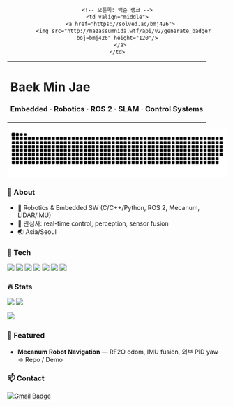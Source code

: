 <!-- Warm Toast Theme -->
<div align="center">

<table>
  <tr>
    <!-- 왼쪽: 이름/스택 -->
    <td valign="top">
      <h1>Baek Min Jae</h1>
      <h3>Embedded · Robotics · ROS 2 · SLAM · Control Systems</h3>
    </td>
    
    <!-- 오른쪽: 백준 랭크 -->
    <td valign="middle">
      <a href="https://solved.ac/bmj426">
        <img src="http://mazassumnida.wtf/api/v2/generate_badge?boj=bmj426" height="120"/>
      </a>
    </td>
  </tr>
</table>

</div>

![snake](https://raw.githubusercontent.com/bmj426/bmj426/output/snake.svg)

### 👋 About
- 🤖 Robotics & Embedded SW (C/C++/Python, ROS 2, Mecanum, LiDAR/IMU)
- 🎯 관심사: real-time control, perception, sensor fusion
- 🌏 Asia/Seoul

### 🧰 Tech
<img src="https://img.shields.io/badge/C-5A341E?logo=c&logoColor=FFF5E6&labelColor=7A4E2D"/> <img src="https://img.shields.io/badge/C++-5A341E?logo=cplusplus&logoColor=FFF5E6&labelColor=7A4E2D"/> <img src="https://img.shields.io/badge/Python-5A341E?logo=python&logoColor=FFF5E6&labelColor=7A4E2D"/> <img src="https://img.shields.io/badge/ROS%202-5A341E?logo=ros&logoColor=FFF5E6&labelColor=7A4E2D"/>
<img src="https://img.shields.io/badge/Ubuntu-5A341E?logo=ubuntu&logoColor=FFF5E6&labelColor=7A4E2D"/> <img src="https://img.shields.io/badge/Jetson-5A341E?logo=nvidia&logoColor=FFF5E6&labelColor=7A4E2D"/> <img src="https://img.shields.io/badge/Raspberry%20Pi-5A341E?logo=raspberrypi&logoColor=FFF5E6&labelColor=7A4E2D"/>

### 🔥 Stats
<p>
  <img height="150" src="https://github-readme-stats.vercel.app/api?username=bmj426&show_icons=true&rank_icon=github&title_color=5A341E&text_color=5A341E&icon_color=7A4E2D&bg_color=FFF5E6&hide_border=true"/>
  <img height="150" src="https://github-readme-stats.vercel.app/api/top-langs/?username=bmj426&layout=compact&title_color=5A341E&text_color=5A341E&bg_color=FFF5E6&hide_border=true"/>
</p>
<p>
  <img height="150" src="https://streak-stats.demolab.com?user=bmj426&background=FFF5E6&ring=7A4E2D&fire=D6A676&currStreakNum=5A341E&sideNums=5A341E&currStreakLabel=7A4E2D&sideLabels=5A341E&dates=7A4E2D&hide_border=true"/>
</p>

### 🧩 Featured
- **Mecanum Robot Navigation** — RF2O odom, IMU fusion, 외부 PID yaw  
  → Repo / Demo

### 📫 Contact
[![Gmail Badge](https://img.shields.io/badge/Gmail-D14836?style=flat&logo=Gmail&logoColor=white)](mailto:bmj426@gmail.com)

